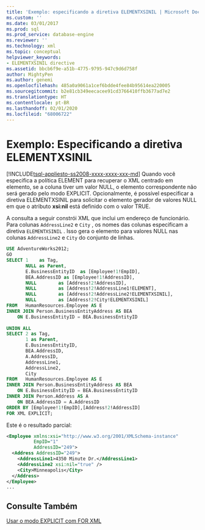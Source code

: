 ```yaml
---
title: 'Exemplo: especificando a diretiva ELEMENTXSINIL | Microsoft Docs'
ms.custom: ''
ms.date: 03/01/2017
ms.prod: sql
ms.prod_service: database-engine
ms.reviewer: ''
ms.technology: xml
ms.topic: conceptual
helpviewer_keywords:
- ELEMENTXSINIL directive
ms.assetid: bbcb6f9e-a51b-4775-9795-947c9d6d758f
author: MightyPen
ms.author: genemi
ms.openlocfilehash: 485a0a9061a1cef6bdde4fee84b95614ea220005
ms.sourcegitcommit: b2e81cb349eecacee91cd3766410ffb3677ad7e2
ms.translationtype: HT
ms.contentlocale: pt-BR
ms.lasthandoff: 02/01/2020
ms.locfileid: "68006722"
---
```

# <a name="example-specifying-the-elementxsinil-directive"></a>Exemplo: Especificando a diretiva ELEMENTXSINIL
[!INCLUDE[tsql-appliesto-ss2008-xxxx-xxxx-xxx-md](../../includes/tsql-appliesto-ss2008-xxxx-xxxx-xxx-md.md)]
  Quando você especifica a política ELEMENT para recuperar o XML centrado em elemento, se a coluna tiver um valor NULL, o elemento correspondente não será gerado pelo modo EXPLICIT. Opcionalmente, é possível especificar a diretiva ELEMENTXSINIL para solicitar o elemento gerador de valores NULL em que o atributo **xsi:nil** está definido com o valor TRUE.  
  
 A consulta a seguir constrói XML que inclui um endereço de funcionário. Para colunas `AddressLine2` e `City` , os nomes das colunas especificam a diretiva `ELEMENTXSINIL` . Isso gera o elemento para valores NULL nas colunas `AddressLine2` e `City` do conjunto de linhas.  
  
```sql
USE AdventureWorks2012;  
GO  
SELECT 1    as Tag,  
       NULL as Parent,  
       E.BusinessEntityID  as [Employee!1!EmpID],  
       BEA.AddressID as [Employee!1!AddressID],  
       NULL        as [Address!2!AddressID],  
       NULL        as [Address!2!AddressLine1!ELEMENT],  
       NULL        as [Address!2!AddressLine2!ELEMENTXSINIL],  
       NULL        as [Address!2!City!ELEMENTXSINIL]  
FROM   HumanResources.Employee AS E  
INNER JOIN Person.BusinessEntityAddress AS BEA  
    ON E.BusinessEntityID = BEA.BusinessEntityID  
  
UNION ALL  
SELECT 2 as Tag,  
       1 as Parent,  
       E.BusinessEntityID,  
       BEA.AddressID,  
       A.AddressID,  
       AddressLine1,   
       AddressLine2,  
       City   
FROM   HumanResources.Employee AS E  
INNER JOIN Person.BusinessEntityAddress AS BEA  
    ON E.BusinessEntityID = BEA.BusinessEntityID  
INNER JOIN Person.Address AS A  
    ON BEA.AddressID = A.AddressID  
ORDER BY [Employee!1!EmpID],[Address!2!AddressID]  
FOR XML EXPLICIT;  
```  
  
 Este é o resultado parcial:  

```xml
<Employee xmlns:xsi="http://www.w3.org/2001/XMLSchema-instance"
          EmpID="1"
          AddressID="249">
  <Address AddressID="249">
    <AddressLine1>4350 Minute Dr.</AddressLine1>
    <AddressLine2 xsi:nil="true" />
    <City>Minneapolis</City>
  </Address>
</Employee>
...
```
  
## <a name="see-also"></a>Consulte Também  
 [Usar o modo EXPLICIT com FOR XML](../../relational-databases/xml/use-explicit-mode-with-for-xml.md)  
  
  
